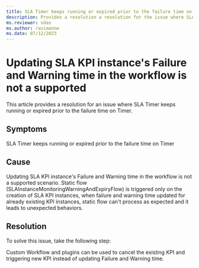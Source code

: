 ```yaml
---
title: SLA Timer keeps running or expired prior to the failure time on Timer
description: Provides a resolution a resolution for the issue where SLA Timer keeps running or expired prior to the failure time on Timer.
ms.reviewer: sdas
ms.author: ravimanne
ms.date: 07/12/2023
---
```

# Updating SLA KPI instance's Failure and Warning time in the workflow is not a supported 

This article provides a resolution for an issue where SLA Timer keeps running or expired prior to the failure time on Timer.

## Symptoms

SLA Timer keeps running or expired prior to the failure time on Timer

## Cause

Updating SLA KPI instance's Failure and Warning time in the workflow is not a supported scenario.
Static flow (SLAInstanceMonitoringWarningAndExpiryFlow) is triggered only on the creation of SLA KPI instances, when failure and warning time updated for already existing KPI instances, static flow can't process as expected and it leads to unexpected behaviors.

## Resolution

To solve this issue, take the following step:

Custom Workflow and plugins can be used to cancel the existing KPI and triggering new KPI instead of updating Failure and Warning time.